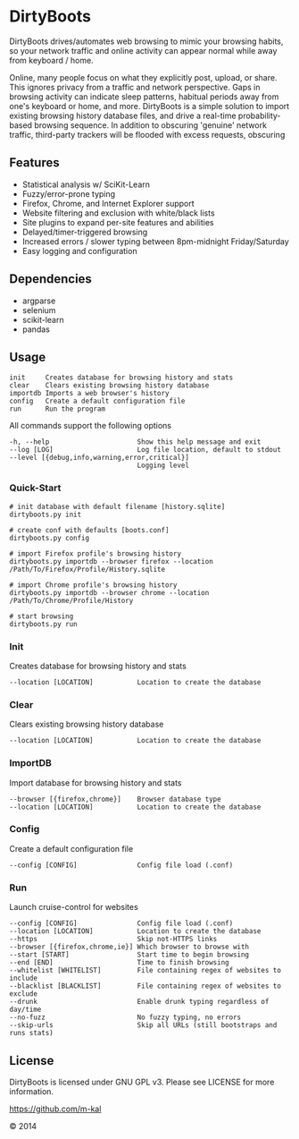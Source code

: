 # DirtyBoots

DirtyBoots drives/automates web browsing to mimic your browsing habits, so your network traffic and online activity can appear normal while away from keyboard / home.

Online, many people focus on what they explicitly post, upload, or share.  This ignores privacy from a traffic and network perspective.  Gaps in browsing activity can indicate sleep patterns, habitual periods away from one's keyboard or home, and more.  DirtyBoots is a simple solution to import existing browsing history database files, and drive a real-time probability-based browsing sequence.  In addition to obscuring 'genuine' network traffic, third-party trackers will be flooded with excess requests, obscuring

## Features

* Statistical analysis w/ SciKit-Learn
* Fuzzy/error-prone typing
* Firefox, Chrome, and Internet Explorer support
* Website filtering and exclusion with white/black lists
* Site plugins to expand per-site features and abilities
* Delayed/timer-triggered browsing
* Increased errors / slower typing between 8pm-midnight Friday/Saturday
* Easy logging and configuration

## Dependencies

* argparse
* selenium
* scikit-learn
* pandas

## Usage

    init     Creates database for browsing history and stats
    clear    Clears existing browsing history database
    importdb Imports a web browser's history
    config   Create a default configuration file
    run      Run the program

All commands support the following options

    -h, --help                      Show this help message and exit
    --log [LOG]                     Log file location, default to stdout
    --level [{debug,info,warning,error,critical}]
                                    Logging level

### Quick-Start

    # init database with default filename [history.sqlite]
    dirtyboots.py init

    # create conf with defaults [boots.conf]
    dirtyboots.py config

    # import Firefox profile's browsing history
    dirtyboots.py importdb --browser firefox --location /Path/To/Firefox/Profile/History.sqlite

    # import Chrome profile's browsing history
    dirtyboots.py importdb --browser chrome --location /Path/To/Chrome/Profile/History

    # start browsing
    dirtyboots.py run

### Init

Creates database for browsing history and stats

    --location [LOCATION]           Location to create the database

### Clear

Clears existing browsing history database

    --location [LOCATION]           Location to create the database

### ImportDB

Import database for browsing history and stats

    --browser [{firefox,chrome}]    Browser database type
    --location [LOCATION]           Location to create the database

### Config

Create a default configuration file

    --config [CONFIG]               Config file load (.conf)

### Run

Launch cruise-control for websites

    --config [CONFIG]               Config file load (.conf)
    --location [LOCATION]           Location to create the database
    --https                         Skip not-HTTPS links
    --browser [{firefox,chrome,ie}] Which browser to browse with
    --start [START]                 Start time to begin browsing
    --end [END]                     Time to finish browsing
    --whitelist [WHITELIST]         File containing regex of websites to include
    --blacklist [BLACKLIST]         File containing regex of websites to exclude
    --drunk                         Enable drunk typing regardless of day/time
    --no-fuzz                       No fuzzy typing, no errors
    --skip-urls                     Skip all URLs (still bootstraps and runs stats)

## License

DirtyBoots is licensed under GNU GPL v3.  Please see LICENSE for more information.

https://github.com/m-kal

&copy; 2014